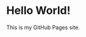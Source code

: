 <!DOCTYPE html>
<html>
  <head>
    <title>Welcome to My Site</title>
  </head>
  <body>
    <h1>Hello World!</h1>
    <p>This is my GitHub Pages site.</p>
  </body>
</html>
